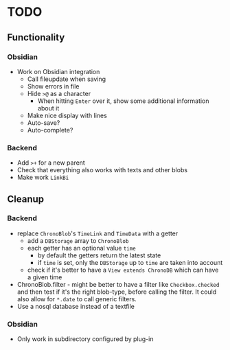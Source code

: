 # TODO

## Functionality

### Obsidian

- Work on Obsidian integration
  - Call fileupdate when saving
  - Show errors in file
  - Hide `>@` as a character
    - When hitting `Enter` over it, show some additional information about it
  - Make nice display with lines
  - Auto-save?
  - Auto-complete?

### Backend

- Add `>+` for a new parent
- Check that everything also works with texts and other blobs
- Make work `LinkBi`

## Cleanup

### Backend
- replace `ChronoBlob`'s `TimeLink` and `TimeData` with a getter
  - add a `DBStorage` array to `ChronoBlob`
  - each getter has an optional value `time`
    - by default the getters return the latest state
    - if `time` is set, only the `DBStorage` up to `time` are taken into account
  - check if it's better to have a `View extends ChronoDB` which can have a given time
- ChronoBlob.filter - might be better to have a filter like `Checkbox.checked` and then test
  if it's the right blob-type, before calling the filter.
  It could also allow for `*.date` to call generic filters.
- Use a nosql database instead of a textfile

### Obsidian
- Only work in subdirectory configured by plug-in